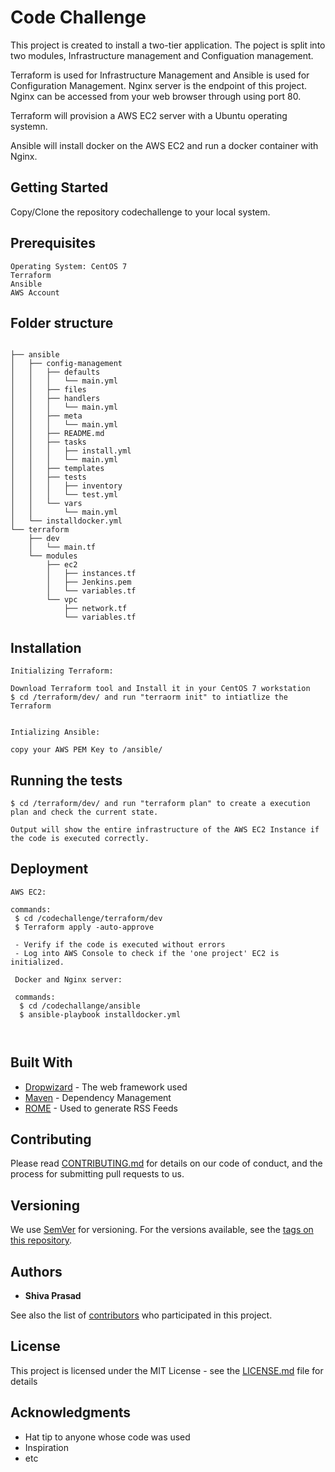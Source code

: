 # Code Challenge

This project is created to install a two-tier application. The poject is split into two modules, Infrastructure management and Configuation management. 

Terraform is used for Infrastructure Management and Ansible is used for Configuration Management. Nginx server is the endpoint of this project. Nginx can be accessed from your web browser through using port 80.

Terraform will provision a AWS EC2 server with a Ubuntu operating systemn.

Ansible will install docker on the AWS EC2 and run a docker container with Nginx.

## Getting Started

Copy/Clone the repository codechallenge to your local system.

## Prerequisites
```
Operating System: CentOS 7
Terraform
Ansible
AWS Account
```
## Folder structure
```

├── ansible
│   ├── config-management
│   │   ├── defaults
│   │   │   └── main.yml
│   │   ├── files
│   │   ├── handlers
│   │   │   └── main.yml
│   │   ├── meta
│   │   │   └── main.yml
│   │   ├── README.md
│   │   ├── tasks
│   │   │   ├── install.yml
│   │   │   └── main.yml
│   │   ├── templates
│   │   ├── tests
│   │   │   ├── inventory
│   │   │   └── test.yml
│   │   └── vars
│   │       └── main.yml
│   └── installdocker.yml
└── terraform
    ├── dev
    │   └── main.tf
    └── modules
        ├── ec2
        │   ├── instances.tf
        │   ├── Jenkins.pem
        │   └── variables.tf
        └── vpc
            ├── network.tf
            └── variables.tf

```

## Installation
```
Initializing Terraform:

Download Terraform tool and Install it in your CentOS 7 workstation
$ cd /terraform/dev/ and run "terraorm init" to intiatlize the Terraform


Intializing Ansible:

copy your AWS PEM Key to /ansible/

```

## Running the tests

```
$ cd /terraform/dev/ and run "terraform plan" to create a execution plan and check the current state.

Output will show the entire infrastructure of the AWS EC2 Instance if the code is executed correctly.

```

## Deployment

```
AWS EC2:

commands:
 $ cd /codechallenge/terraform/dev
 $ Terraform apply -auto-approve
 
 - Verify if the code is executed without errors
 - Log into AWS Console to check if the 'one project' EC2 is initialized.
 
 Docker and Nginx server:
 
 commands:
  $ cd /codechallange/ansible
  $ ansible-playbook installdocker.yml
 


```

## Built With

* [Dropwizard](http://www.dropwizard.io/1.0.2/docs/) - The web framework used
* [Maven](https://maven.apache.org/) - Dependency Management
* [ROME](https://rometools.github.io/rome/) - Used to generate RSS Feeds

## Contributing

Please read [CONTRIBUTING.md](https://gist.github.com/PurpleBooth/b24679402957c63ec426) for details on our code of conduct, and the process for submitting pull requests to us.

## Versioning

We use [SemVer](http://semver.org/) for versioning. For the versions available, see the [tags on this repository](https://github.com/your/project/tags). 

## Authors

* **Shiva Prasad** 

See also the list of [contributors](https://github.com/your/project/contributors) who participated in this project.

## License

This project is licensed under the MIT License - see the [LICENSE.md](LICENSE.md) file for details

## Acknowledgments

* Hat tip to anyone whose code was used
* Inspiration
* etc
